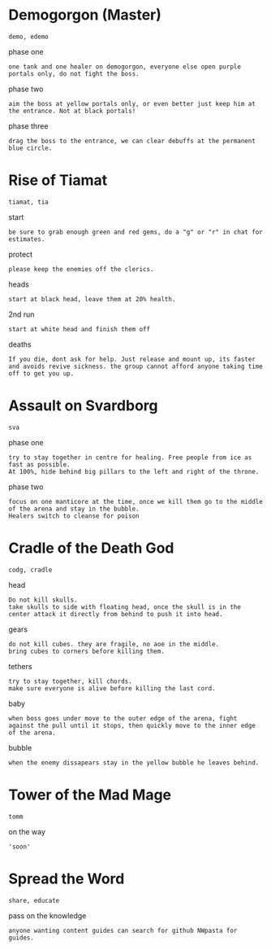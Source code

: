 # **Demogorgon (Master)**
`demo, edemo`

phase one
```
one tank and one healer on demogorgon, everyone else open purple portals only, do not fight the boss.
```
phase two
```
aim the boss at yellow portals only, or even better just keep him at the entrance. Not at black portals!
```
phase three
```
drag the boss to the entrance, we can clear debuffs at the permanent blue circle.
```

# **Rise of Tiamat**
`tiamat, tia`

start
```
be sure to grab enough green and red gems, do a "g" or "r" in chat for estimates.
```
protect
```
please keep the enemies off the clerics.
```
heads
```
start at black head, leave them at 20% health.
```
2nd run
```
start at white head and finish them off
```
deaths
```
If you die, dont ask for help. Just release and mount up, its faster  and avoids revive sickness. the group cannot afford anyone taking time off to get you up.
```

# **Assault on Svardborg**
`sva`

phase one
```
try to stay together in centre for healing. Free people from ice as fast as possible.
At 100%, hide behind big pillars to the left and right of the throne.
```
phase two
```
focus on one manticore at the time, once we kill them go to the middle of the arena and stay in the bubble.
Healers switch to cleanse for poison
```

# **Cradle of the Death God**
`codg, cradle`

head
```
Do not kill skulls.
take skulls to side with floating head, once the skull is in the center attack it directly from behind to push it into head.
```
gears
```
do not kill cubes. they are fragile, no aoe in the middle.
bring cubes to corners before killing them.
```
tethers
```
try to stay together, kill chords.
make sure everyone is alive before killing the last cord.
```
baby
```
when boss goes under move to the outer edge of the arena, fight against the pull until it stops, then quickly move to the inner edge of the arena.
```
bubble
```
when the enemy dissapears stay in the yellow bubble he leaves behind.
```

# **Tower of the Mad Mage**
`tomm`

on the way
```
'soon'
```

# **Spread the Word**
`share, educate`

pass on the knowledge
```
anyone wanting content guides can search for github NWpasta for guides.
```
